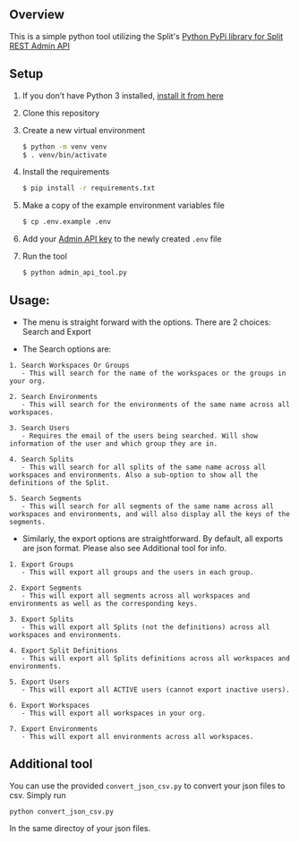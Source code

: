 ## Overview

This is a simple python tool utilizing the Split's [Python PyPi library for Split REST Admin API](https://help.split.io/hc/en-us/articles/4412331052685-Python-PyPi-library-for-Split-REST-Admin-API)

## Setup

1. If you don’t have Python 3 installed, [install it from here](https://www.python.org/downloads/)

2. Clone this repository

3. Create a new virtual environment

   ```bash
   $ python -m venv venv
   $ . venv/bin/activate
   ```

4. Install the requirements

   ```bash
   $ pip install -r requirements.txt
   ```

6. Make a copy of the example environment variables file

   ```bash
   $ cp .env.example .env
   ```

7. Add your [Admin API key](https://help.split.io/hc/en-us/articles/360019916211-API-keys#adding-admin-api-keys) to the newly created `.env` file

8. Run the tool

   ```bash
   $ python admin_api_tool.py
   ```


## Usage:

- The menu is straight forward with the options. There are 2 choices: Search and Export

- The Search options are:

```
1. Search Workspaces Or Groups
   - This will search for the name of the workspaces or the groups in your org.

2. Search Environments
   - This will search for the environments of the same name across all workspaces.

3. Search Users
   - Requires the email of the users being searched. Will show information of the user and which group they are in.

4. Search Splits
   - This will search for all splits of the same name across all workspaces and environments. Also a sub-option to show all the definitions of the Split.

5. Search Segments
   - This will search for all segments of the same name across all workspaces and environments, and will also display all the keys of the segments.

```
- Similarly, the export options are straightforward. By default, all exports are json format. Please also see Additional tool for info.

```
1. Export Groups
   - This will export all groups and the users in each group.

2. Export Segments
   - This will export all segments across all workspaces and environments as well as the corresponding keys.

3. Export Splits
   - This will export all Splits (not the definitions) across all workspaces and environments.

4. Export Split Definitions
   - This will export all Splits definitions across all workspaces and environments.

5. Export Users
   - This will export all ACTIVE users (cannot export inactive users).

6. Export Workspaces
   - This will export all workspaces in your org.

7. Export Environments
   - This will export all environments across all workspaces.

```

## Additional tool
You can use the provided `convert_json_csv.py` to convert your json files to csv. Simply run

```
python convert_json_csv.py
```

In the same directoy of your json files.


